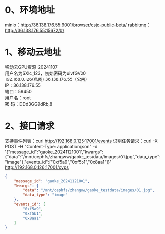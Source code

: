 # 0、环境地址

minio：http://36.138.176.55:9001/browser/csjc-public-beta/
rabbitmq：http://36.138.176.55:15672/#/

# 1、移动云地址

移动云GPU资源-20241107  
用户名为SXlc_123，初始密码为uivfGV30  
192.168.0.126(私网) 36.138.176.55（公网）  
IP：36.138.176.55  
端口：59450  
用户名：root  
密 码：DDd3GG9dRb,8

# 2、接口请求

支持事件列表：curl http://192.168.0.126:17001/events
识别任务请求：curl -X POST -H "Content-Type: application/json" -d '{"message_id":"gaoke_20241121001","kwargs":{"data":"/mnt/cephfs/zhangww/gaoke_testdata/images/01.jpg","data_type":"image"},"events_id":["0xf5a9","0xf5b1","0x8aa1"]}' http://192.168.0.126:17001/cvps

```json
{  
    "message_id": "gaoke_20241121001",  
    "kwargs": {  
        "data": "/mnt/cephfs/zhangww/gaoke_testdata/images/01.jpg",  
        "data_type": "image"  
    },  
    "events_id": [  
        "0xf5a9",  
        "0xf5b1",  
        "0x8aa1"  
    ]  
}
```


